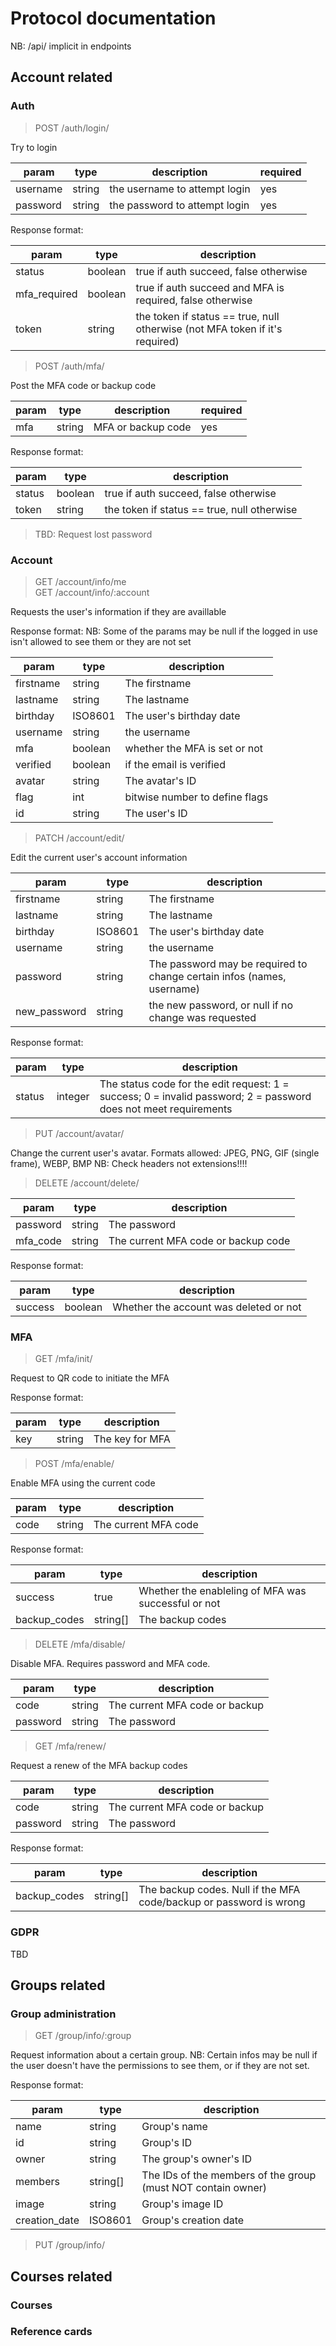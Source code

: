 # Protocol documentation

NB: /api/ implicit in endpoints

## Account related

### Auth

> POST /auth/login/

Try to login

| param | type | description | required |
| ----- | ----- | ----- | ----- |
| username | string | the username to attempt login | yes |
| password | string | the password to attempt login | yes |

Response format:


| param | type | description |
| ----- | ----- | ----- |
| status | boolean | true if auth succeed, false otherwise |
| mfa_required | boolean | true if auth succeed and MFA is required, false otherwise |
| token | string | the token if status == true, null otherwise (not MFA token if it's required) |


> POST /auth/mfa/

Post the MFA code or backup code

| param | type | description | required |
| ----- | ----- | ----- | ----- |
| mfa | string | MFA or backup code | yes |

Response format:

| param | type | description |
| ----- | ----- | ----- |
| status | boolean | true if auth succeed, false otherwise |
| token | string | the token if status == true, null otherwise |

> TBD: Request lost password

### Account

> GET /account/info/me<br>
> GET /account/info/:account

Requests the user's information if they are availlable

Response format:
NB: Some of the params may be null if the logged in use isn't allowed to see them or they are not set

| param | type | description |
| ----- | ----- | ----- |
| firstname | string | The firstname |
| lastname | string | The lastname |
| birthday | ISO8601 | The user's birthday date |
| username | string | the username |
| mfa | boolean | whether the MFA is set or not |
| verified | boolean | if the email is verified |
| avatar | string | The avatar's ID |
| flag | int | bitwise number to define flags |
| id | string | The user's ID |


> PATCH /account/edit/

Edit the current user's account information

| param | type | description |
| ----- | ----- | ----- |
| firstname | string | The firstname |
| lastname | string | The lastname |
| birthday | ISO8601 | The user's birthday date |
| username | string | the username |
| password | string | The password may be required to change certain infos (names, username) |
| new_password | string | the new password, or null if no change was requested |

Response format:

| param | type | description |
| ----- | ----- | ----- |
| status | integer | The status code for the edit request: 1 = success; 0 = invalid password; 2 = password does not meet requirements |


> PUT /account/avatar/

Change the current user's avatar. Formats allowed: JPEG, PNG, GIF (single frame), WEBP, BMP
NB: Check headers not extensions!!!!

> DELETE /account/delete/

| param | type | description |
| ----- | ----- | ----- |
| password | string | The password |
| mfa_code | string | The current MFA code or backup code  |


Response format:

| param | type | description |
| ----- | ----- | ----- |
| success | boolean | Whether the account was deleted or not |

### MFA

> GET /mfa/init/

Request to QR code to initiate the MFA

Response format:

| param | type | description |
| ----- | ----- | ----- |
| key | string | The key for MFA |

> POST /mfa/enable/

Enable MFA using the current code

| param | type | description |
| ----- | ----- | ----- |
| code | string | The current MFA code |

Response format:

| param | type | description |
| ----- | ----- | ----- |
| success | true | Whether the enableling of MFA was successful or not |
| backup_codes | string[] | The backup codes |

> DELETE /mfa/disable/

Disable MFA. Requires password and MFA code.

| param | type | description |
| ----- | ----- | ----- |
| code | string | The current MFA code or backup |
| password | string | The password |

> GET /mfa/renew/

Request a renew of the MFA backup codes

| param | type | description |
| ----- | ----- | ----- |
| code | string | The current MFA code or backup |
| password | string | The password |

Response format:

| param | type | description |
| ----- | ----- | ----- |
| backup_codes | string[] | The backup codes. Null if the MFA code/backup or password is wrong |

### GDPR

TBD

## Groups related

### Group administration

> GET /group/info/:group

Request information about a certain group.
NB: Certain infos may be null if the user doesn't have the permissions to see them, or if they are not set.

Response format:

| param | type | description |
| ----- | ----- | ----- |
| name | string | Group's name |
| id | string | Group's ID |
| owner | string | The group's owner's ID |
| members | string[] | The IDs of the members of the group (must NOT contain owner) |
| image | string | Group's image ID |
| creation_date | ISO8601 | Group's creation date |


> PUT /group/info/


## Courses related

### Courses


### Reference cards




